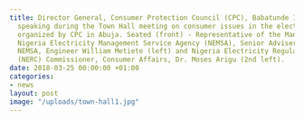 ```yaml
---
title: Director General, Consumer Protection Council (CPC), Babatunde Irukera (right)
  speaking during the Town Hall meeting on consumer issues in the electricity sector,
  organized by CPC in Abuja. Seated (front) - Representative of the Managing Director,
  Nigeria Electricity Management Service Agency (NEMSA), Senior Adviser, Technical,
  NEMSA, Engineer William Metiete (left) and Nigeria Electricity Regulatory Commission
  (NERC) Commissioner, Consumer Affairs, Dr. Moses Arigu (2nd left).
date: 2018-03-25 00:00:00 +01:00
categories:
- news
layout: post
image: "/uploads/town-hall1.jpg"
---
```


